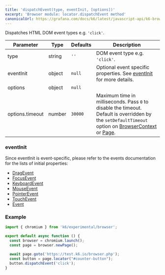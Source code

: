 ```yaml
---
title: 'dispatchEvent(type, eventInit, [options])'
excerpt: 'Browser module: locator.dispatchEvent method'
canonicalUrl: https://grafana.com/docs/k6/latest/javascript-api/k6-browser/locator/dispatchevent/
---
```


Dispatches HTML DOM event types e.g. `'click'`.

<TableWithNestedRows>

| Parameter       | Type   | Defaults | Description                                                                                                                                                                                                                           |
|-----------------|--------|----------|---------------------------------------------------------------------------------------------------------------------------------------------------------------------------------------------------------------------------------------|
| type            | string | `''`     | DOM event type e.g. `'click'`.                                                                                                                                                                                                        |
| eventInit       | object | `null`   | Optional event specific properties. See [eventInit](#eventinit) for more details.                                                                                                                                                     |
| options         | object | `null`   |                                                                                                                                                                                                                      |
| options.timeout | number | `30000` | Maximum time in milliseconds. Pass `0` to disable the timeout. Default is overridden by the `setDefaultTimeout` option on [BrowserContext](/javascript-api/k6-experimental/browser/browsercontext/) or [Page](/javascript-api/k6-experimental/browser/page/). |

</TableWithNestedRows>

### eventInit

Since eventInit is event-specific, please refer to the events documentation for the lists of initial properties:

- [DragEvent](https://developer.mozilla.org/en-US/docs/Web/API/DragEvent/DragEvent)
- [FocusEvent](https://developer.mozilla.org/en-US/docs/Web/API/FocusEvent/FocusEvent)
- [KeyboardEvent](https://developer.mozilla.org/en-US/docs/Web/API/KeyboardEvent/KeyboardEvent)
- [MouseEvent](https://developer.mozilla.org/en-US/docs/Web/API/MouseEvent/MouseEvent)
- [PointerEvent](https://developer.mozilla.org/en-US/docs/Web/API/PointerEvent/PointerEvent)
- [TouchEvent](https://developer.mozilla.org/en-US/docs/Web/API/TouchEvent/TouchEvent)
- [Event](https://developer.mozilla.org/en-US/docs/Web/API/Event/Event)

### Example

<CodeGroup labels={[]}>

```javascript
import { chromium } from 'k6/experimental/browser';

export default async function () {
  const browser = chromium.launch();
  const page = browser.newPage();
  
  await page.goto('https://test.k6.io/browser.php');
  const button = page.locator("#counter-button");
  button.dispatchEvent('click');
}
```

</CodeGroup>
